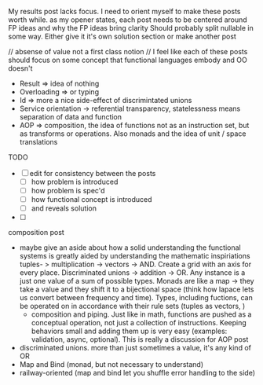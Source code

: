 My results post lacks focus. I need to orient myself to make these posts worth while.
as my opener states, each post needs to be centered around FP ideas and why the FP ideas bring clarity
Should probably split nullable in some way. Either give it it's own solution section or make another post


// absense of value not a first class notion
// I feel like each of these posts should focus on some concept that functional languages embody and OO doesn't
 - Result => idea of nothing
 - Overloading => or typing
 - Id => more a nice side-effect of discrimintated unions
 - Service orientation -> referential transparency, statelessness means separation of data and function
 - AOP => composition, the idea of functions not as an instruction set, but as transforms or operations. Also monads and the idea of unit / space translations

TODO
- [ ] edit for consistency between the posts 
  - [ ] how problem is introduced
  - [ ] how problem is spec'd
  - [ ] how functional concept is introduced
  - [ ] and reveals solution
- [ ] 





composition post

 - maybe give an aside about how a solid understanding the functional systems is greatly aided by understanding the mathematic inspiriations tuples- > multiplication -> vectors -> AND. Create a grid with an axis for every place. Discriminated unions -> addition -> OR. Any instance is a just one value of a sum of possible types. Monads are like a map -> they take a value and they shift it to a bijectional space (think how lapace lets us convert between frequency and time). Types, including fuctions, can be operated on in accordance with their rule sets (tuples as vectors, )
   - composition and piping. Just like in math, functions are pushed as a conceptual operation, not just a collection of instructions. Keeping behaviors small and adding them up is very easy (examples: validation, async, optional). This is really a discussion for AOP post
 - discriminated unions. more than just sometimes a value, it's any kind of OR
 - Map and Bind (monad, but not necessary to understand)
 - railway-oriented (map and bind let you shuffle error handling to the side)

